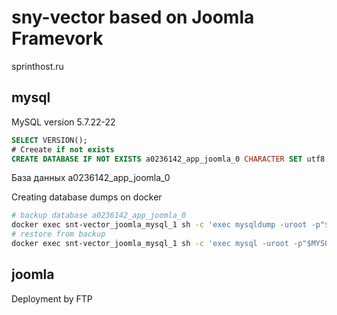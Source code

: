 sny-vector based on Joomla Framevork
====================================

sprinthost.ru

mysql
-----

MySQL version 5.7.22-22
```sql
SELECT VERSION();
# Creeate if not exists
CREATE DATABASE IF NOT EXISTS a0236142_app_joomla_0 CHARACTER SET utf8 COLLATE utf8_unicode_ci;

```
База данных a0236142_app_joomla_0

Creating database dumps on docker
```bash
# backup database a0236142_app_joomla_0
docker exec snt-vector_joomla_mysql_1 sh -c 'exec mysqldump -uroot -p"$MYSQL_ROOT_PASSWORD" a0236142_app_joomla_0 > /backup/a0236142_app_joomla_0.sql'
# restore from backup
docker exec snt-vector_joomla_mysql_1 sh -c 'exec mysql -uroot -p"$MYSQL_ROOT_PASSWORD" a0236142_app_joomla_0 < /backup/a0236142_app_joomla_0.sql'
```

joomla
------
Deployment by FTP


```bash

```